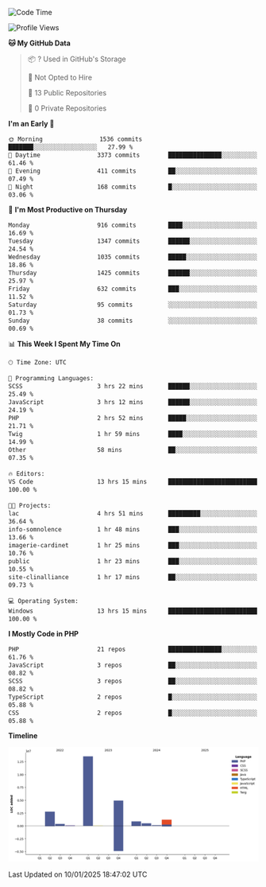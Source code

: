 <!--START_SECTION:waka-->
![Code Time](http://img.shields.io/badge/Code%20Time-2%2C172%20hrs%2048%20mins-blue)

![Profile Views](http://img.shields.io/badge/Profile%20Views-0-blue)

**🐱 My GitHub Data** 

> 📦 ? Used in GitHub's Storage 
 > 
> 🚫 Not Opted to Hire
 > 
> 📜 13 Public Repositories 
 > 
> 🔑 0 Private Repositories 
 > 
**I'm an Early 🐤** 

```text
🌞 Morning                1536 commits        ███████░░░░░░░░░░░░░░░░░░   27.99 % 
🌆 Daytime                3373 commits        ███████████████░░░░░░░░░░   61.46 % 
🌃 Evening                411 commits         ██░░░░░░░░░░░░░░░░░░░░░░░   07.49 % 
🌙 Night                  168 commits         █░░░░░░░░░░░░░░░░░░░░░░░░   03.06 % 
```
📅 **I'm Most Productive on Thursday** 

```text
Monday                   916 commits         ████░░░░░░░░░░░░░░░░░░░░░   16.69 % 
Tuesday                  1347 commits        ██████░░░░░░░░░░░░░░░░░░░   24.54 % 
Wednesday                1035 commits        █████░░░░░░░░░░░░░░░░░░░░   18.86 % 
Thursday                 1425 commits        ██████░░░░░░░░░░░░░░░░░░░   25.97 % 
Friday                   632 commits         ███░░░░░░░░░░░░░░░░░░░░░░   11.52 % 
Saturday                 95 commits          ░░░░░░░░░░░░░░░░░░░░░░░░░   01.73 % 
Sunday                   38 commits          ░░░░░░░░░░░░░░░░░░░░░░░░░   00.69 % 
```


📊 **This Week I Spent My Time On** 

```text
🕑︎ Time Zone: UTC

💬 Programming Languages: 
SCSS                     3 hrs 22 mins       ██████░░░░░░░░░░░░░░░░░░░   25.49 % 
JavaScript               3 hrs 12 mins       ██████░░░░░░░░░░░░░░░░░░░   24.19 % 
PHP                      2 hrs 52 mins       █████░░░░░░░░░░░░░░░░░░░░   21.71 % 
Twig                     1 hr 59 mins        ████░░░░░░░░░░░░░░░░░░░░░   14.99 % 
Other                    58 mins             ██░░░░░░░░░░░░░░░░░░░░░░░   07.35 % 

🔥 Editors: 
VS Code                  13 hrs 15 mins      █████████████████████████   100.00 % 

🐱‍💻 Projects: 
lac                      4 hrs 51 mins       █████████░░░░░░░░░░░░░░░░   36.64 % 
info-somnolence          1 hr 48 mins        ███░░░░░░░░░░░░░░░░░░░░░░   13.66 % 
imagerie-cardinet        1 hr 25 mins        ███░░░░░░░░░░░░░░░░░░░░░░   10.76 % 
public                   1 hr 23 mins        ███░░░░░░░░░░░░░░░░░░░░░░   10.55 % 
site-clinalliance        1 hr 17 mins        ██░░░░░░░░░░░░░░░░░░░░░░░   09.73 % 

💻 Operating System: 
Windows                  13 hrs 15 mins      █████████████████████████   100.00 % 
```

**I Mostly Code in PHP** 

```text
PHP                      21 repos            ███████████████░░░░░░░░░░   61.76 % 
JavaScript               3 repos             ██░░░░░░░░░░░░░░░░░░░░░░░   08.82 % 
SCSS                     3 repos             ██░░░░░░░░░░░░░░░░░░░░░░░   08.82 % 
TypeScript               2 repos             █░░░░░░░░░░░░░░░░░░░░░░░░   05.88 % 
CSS                      2 repos             █░░░░░░░░░░░░░░░░░░░░░░░░   05.88 % 
```



**Timeline**

![Lines of Code chart](https://raw.githubusercontent.com/tahar-elgunaoui/tahar-elgunaoui/main/assets/bar_graph.png)


 Last Updated on 10/01/2025 18:47:02 UTC
<!--END_SECTION:waka-->
